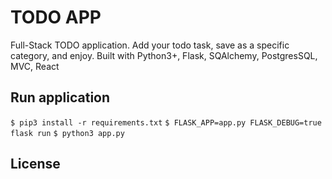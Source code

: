 # TODO APP
Full-Stack TODO application. Add your todo task, save as a specific category, and enjoy. Built with Python3+, Flask, SQAlchemy, PostgresSQL, MVC, React

## Run application
`$ pip3 install -r requirements.txt`
`$ FLASK_APP=app.py FLASK_DEBUG=true flask run`
`$ python3 app.py`

## License
